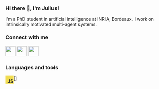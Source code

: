 ### Hi there 👋, I'm Julius! 

I'm a PhD student in artificial intelligence at INRIA, Bordeaux. I work on intrinsically motivated multi-agent systems.

### Connect with me
[<img height="32" width="32" src="https://cdn.jsdelivr.net/npm/simple-icons@v5/icons/linkedin.svg" />][linkedin]
[<img height="32" width="32" src="https://cdn.jsdelivr.net/npm/simple-icons@v5/icons/maildotru.svg" />][email]
[<img height="32" width="32" src="https://cdn.jsdelivr.net/npm/simple-icons@v5/icons/twitter.svg" />][twitter]


<!--
**timtody/timtody** is a ✨ _special_ ✨ repository because its `README.md` (this file) appears on your GitHub profile.

Here are some ideas to get you started:

- 🔭 I’m currently working on ...
- 🌱 I’m currently learning ...
- 👯 I’m looking to collaborate on ...
- 🤔 I’m looking for help with ...
- 💬 Ask me about ...
- 📫 How to reach me: ...
- 😄 Pronouns: ...
- ⚡ Fun fact: ...
-->


[linkedin]: https://www.linkedin.com/in/julius-taylor-478b7913a/
[email]: mailto:juliustaylor@protonmail.com
[twitter]: https://twitter.com/jgstaylor

### Languages and tools
[<img align="left" alt="JavaScript" width="26px" src="https://raw.githubusercontent.com/github/explore/80688e429a7d4ef2fca1e82350fe8e3517d3494d/topics/javascript/javascript.png" />]
